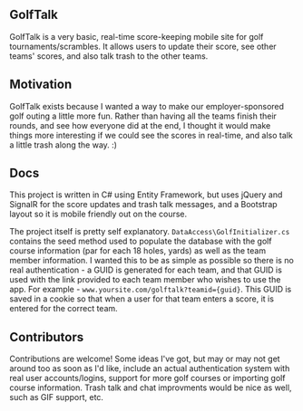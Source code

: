 ## GolfTalk

GolfTalk is a very basic, real-time score-keeping mobile site for golf tournaments/scrambles. It allows users to update their score, see other teams' scores, and also talk trash to the other teams.

## Motivation

GolfTalk exists because I wanted a way to make our employer-sponsored golf outing a little more fun. Rather than having all the teams finish their rounds, and see how everyone did at the end, I thought it would make things more interesting if we could see the scores in real-time, and also talk a little trash along the way. :)

## Docs

This project is written in C# using Entity Framework, but uses jQuery and SignalR for the score updates and trash talk messages, and a Bootstrap layout so it is mobile friendly out on the course.

The project itself is pretty self explanatory. `DataAccess\GolfInitializer.cs` contains the seed method used to populate the database with the golf course information (par for each 18 holes, yards) as well as the team member information. I wanted this to be as simple as possible so there is no real authentication - a GUID is generated for each team, and that GUID is used with the link provided to each team member who wishes to use the app. For example - `www.yoursite.com/golftalk?teamid={guid}`. This GUID is saved in a cookie so that when a user for that team enters a score, it is entered for the correct team.


## Contributors

Contributions are welcome! Some ideas I've got, but may or may not get around too as soon as I'd like, include an actual authentication system with real user accounts/logins, support for more golf courses or importing golf course information. Trash talk and chat improvments would be nice as well, such as GIF support, etc.
